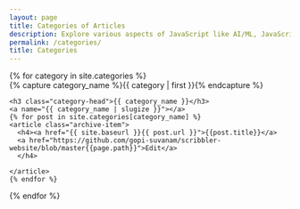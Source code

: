 ```yaml
---
layout: page
title: Categories of Articles
description: Explore various aspects of JavaScript like AI/ML, JavaScript features, Functional Programming, XR, Financial and Scientific calculations, Decentralization, and DataScience.
permalink: /categories/
title: Categories
---
```

<div id="archives">
{% for category in site.categories %}
  <div class="archive-group">
    {% capture category_name %}{{ category | first }}{% endcapture %}
    <div id="#{{ category_name | slugize }}"></div>
    <p></p>

    <h3 class="category-head">{{ category_name }}</h3>
    <a name="{{ category_name | slugize }}"></a>
    {% for post in site.categories[category_name] %}
    <article class="archive-item">
      <h4><a href="{{ site.baseurl }}{{ post.url }}">{{post.title}}</a>
      <a href="https://github.com/gopi-suvanam/scribbler-website/blob/master{{page.path}}">Edit</a>
      </h4>
      
    </article>
    {% endfor %}
  </div>
{% endfor %}
</div>

